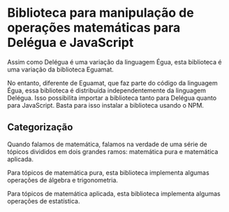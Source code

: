# Biblioteca para manipulação de operações matemáticas para Delégua e JavaScript

Assim como Delégua é uma variação da linguagem Égua, esta biblioteca é uma variação da biblioteca Eguamat.

No entanto, diferente de Eguamat, que faz parte do código da linguagem Égua, essa biblioteca é distribuída independentemente da linguagem Delégua. Isso possibilita importar a biblioteca tanto para Delégua quanto para JavaScript. Basta para isso instalar a biblioteca usando o NPM. 

## Categorização

Quando falamos de matemática, falamos na verdade de uma série de tópicos divididos em dois grandes ramos: matemática pura e matemática aplicada.

Para tópicos de matemática pura, esta biblioteca implementa algumas operações de álgebra e trigonometria.

Para tópicos de matemática aplicada, esta biblioteca implementa algumas operações de estatística.